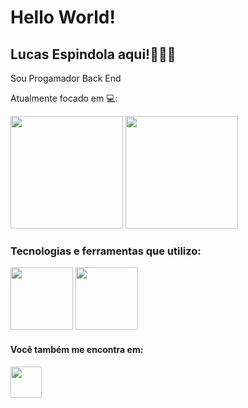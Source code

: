 # Hello World! 

## Lucas Espindola aqui!👨🏻‍💻

Sou Progamador Back End

Atualmente focado em 💻: 
<div>
  <img height="180em" src="https://github-readme-stats.vercel.app/api?username=Lucas-Espindola-dev&show_icons=true&theme=dracula"/>
  <img height="180em" src="https://github-readme-stats.vercel.app/api/top-langs/?username=Lucas-Espindola-dev&layout=compact&theme=dracula"/>
</div>

### Tecnologias e ferramentas que utilizo:
<div display='inline'>
<img width='100' height='100' src="https://cdn.jsdelivr.net/gh/devicons/devicon/icons/python/python-original-wordmark.svg" /> 
<img width='100' height='100' src="https://cdn.jsdelivr.net/gh/devicons/devicon/icons/django/django-plain.svg" />
</div>

#### Você também me encontra em:
<a href="https://www.linkedin.com/in/lucas-espindola-dev/">
  <img width='50' height='50' src="https://cdn.jsdelivr.net/gh/devicons/devicon/icons/linkedin/linkedin-original.svg" />
</a>


